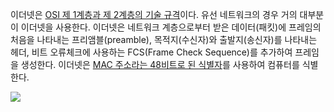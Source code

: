 이더넷은 [OSI 제 1계층과 제 2계층의 기술 규격](네트워크%20(Network).md)이다. 유선 네트워크의 경우 거의 대부분이 이더넷을 사용한다.
이더넷은 네트워크 계층으로부터 받은 데이터(패킷)에 프레임의 처음을 나타내는 프리앰블(preamble),
목적지(수신자)와 출발지(송신자)를 나타내는 헤더,
비트 오류체크에 사용하는 FCS(Frame Check Sequence)를 추가하여 프레임을 생성한다. 
이더넷은 [MAC 주소라는 48비트로 된 식별자](MAC%20주소.md)를 사용하여 컴퓨터를 식별한다.

![](Pasted%20image%2020240404154209.png)